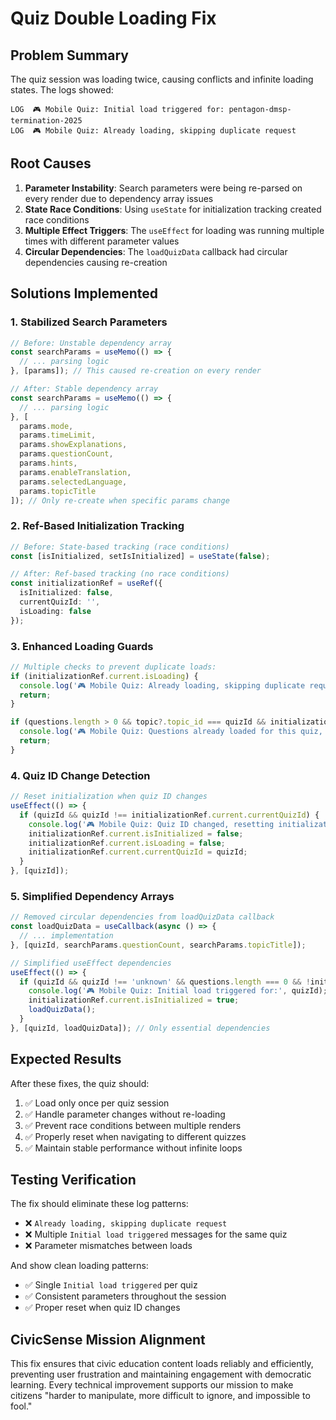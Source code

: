 # Quiz Double Loading Fix

## Problem Summary

The quiz session was loading twice, causing conflicts and infinite loading states. The logs showed:

```
LOG  🎮 Mobile Quiz: Initial load triggered for: pentagon-dmsp-termination-2025
LOG  🎮 Mobile Quiz: Already loading, skipping duplicate request
```

## Root Causes

1. **Parameter Instability**: Search parameters were being re-parsed on every render due to dependency array issues
2. **State Race Conditions**: Using `useState` for initialization tracking created race conditions
3. **Multiple Effect Triggers**: The `useEffect` for loading was running multiple times with different parameter values
4. **Circular Dependencies**: The `loadQuizData` callback had circular dependencies causing re-creation

## Solutions Implemented

### 1. **Stabilized Search Parameters**
```typescript
// Before: Unstable dependency array
const searchParams = useMemo(() => {
  // ... parsing logic
}, [params]); // This caused re-creation on every render

// After: Stable dependency array
const searchParams = useMemo(() => {
  // ... parsing logic
}, [
  params.mode, 
  params.timeLimit, 
  params.showExplanations, 
  params.questionCount, 
  params.hints, 
  params.enableTranslation, 
  params.selectedLanguage, 
  params.topicTitle
]); // Only re-create when specific params change
```

### 2. **Ref-Based Initialization Tracking**
```typescript
// Before: State-based tracking (race conditions)
const [isInitialized, setIsInitialized] = useState(false);

// After: Ref-based tracking (no race conditions)
const initializationRef = useRef({
  isInitialized: false,
  currentQuizId: '',
  isLoading: false
});
```

### 3. **Enhanced Loading Guards**
```typescript
// Multiple checks to prevent duplicate loads:
if (initializationRef.current.isLoading) {
  console.log('🎮 Mobile Quiz: Already loading, skipping duplicate request');
  return;
}

if (questions.length > 0 && topic?.topic_id === quizId && initializationRef.current.currentQuizId === quizId) {
  console.log('🎮 Mobile Quiz: Questions already loaded for this quiz, skipping');
  return;
}
```

### 4. **Quiz ID Change Detection**
```typescript
// Reset initialization when quiz ID changes
useEffect(() => {
  if (quizId && quizId !== initializationRef.current.currentQuizId) {
    console.log('🎮 Mobile Quiz: Quiz ID changed, resetting initialization');
    initializationRef.current.isInitialized = false;
    initializationRef.current.isLoading = false;
    initializationRef.current.currentQuizId = quizId;
  }
}, [quizId]);
```

### 5. **Simplified Dependency Arrays**
```typescript
// Removed circular dependencies from loadQuizData callback
const loadQuizData = useCallback(async () => {
  // ... implementation
}, [quizId, searchParams.questionCount, searchParams.topicTitle]);

// Simplified useEffect dependencies
useEffect(() => {
  if (quizId && quizId !== 'unknown' && questions.length === 0 && !initializationRef.current.isInitialized) {
    console.log('🎮 Mobile Quiz: Initial load triggered for:', quizId);
    initializationRef.current.isInitialized = true;
    loadQuizData();
  }
}, [quizId, loadQuizData]); // Only essential dependencies
```

## Expected Results

After these fixes, the quiz should:

1. ✅ Load only once per quiz session
2. ✅ Handle parameter changes without re-loading
3. ✅ Prevent race conditions between multiple renders
4. ✅ Properly reset when navigating to different quizzes
5. ✅ Maintain stable performance without infinite loops

## Testing Verification

The fix should eliminate these log patterns:
- ❌ `Already loading, skipping duplicate request`
- ❌ Multiple `Initial load triggered` messages for the same quiz
- ❌ Parameter mismatches between loads

And show clean loading patterns:
- ✅ Single `Initial load triggered` per quiz
- ✅ Consistent parameters throughout the session
- ✅ Proper reset when quiz ID changes

## CivicSense Mission Alignment

This fix ensures that civic education content loads reliably and efficiently, preventing user frustration and maintaining engagement with democratic learning. Every technical improvement supports our mission to make citizens "harder to manipulate, more difficult to ignore, and impossible to fool." 